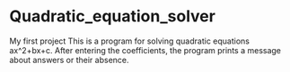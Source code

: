 # Quadratic_equation_solver
My first project
This is a program for solving quadratic equations ax^2+bx+c. After entering the coefficients, the program prints a message about answers or their absence.

